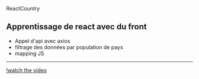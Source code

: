 ReactCountry
## Apprentissage de react avec du front
- Appel d'api avec axios
- filtrage des données par population de pays
- mapping JS

------------------------------------

[!watch the video](https://github.com/sjdeveloppement/ReactCountry/blob/main/reactcountry/public/zoom_0.mp4)
